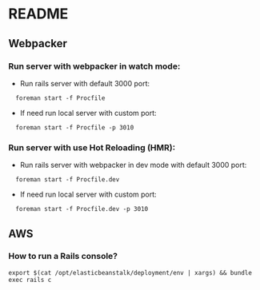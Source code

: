 # README

## Webpacker
### Run server with webpacker in watch mode:
- Run rails server with default 3000 port:
```
  foreman start -f Procfile
```
- If need run local server with custom port:
```
  foreman start -f Procfile -p 3010
```

### Run server with use Hot Reloading (HMR):
- Run rails server with webpacker in dev mode with default 3000 port:
```
  foreman start -f Procfile.dev
```
- If need run local server with custom port:
```
  foreman start -f Procfile.dev -p 3010
```

## AWS

### How to run a Rails console?

```
export $(cat /opt/elasticbeanstalk/deployment/env | xargs) && bundle exec rails c
```

